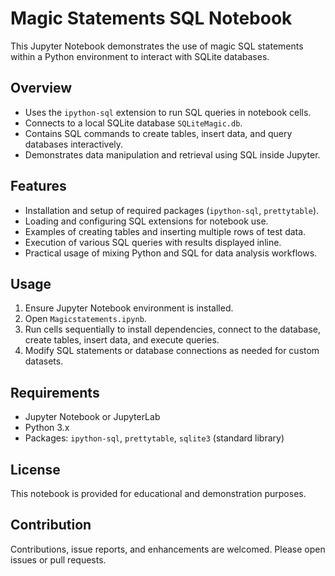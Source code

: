 # Magic Statements SQL Notebook

This Jupyter Notebook demonstrates the use of magic SQL statements within a Python environment to interact with SQLite databases.

## Overview

- Uses the `ipython-sql` extension to run SQL queries in notebook cells.
- Connects to a local SQLite database `SQLiteMagic.db`.
- Contains SQL commands to create tables, insert data, and query databases interactively.
- Demonstrates data manipulation and retrieval using SQL inside Jupyter.

## Features

- Installation and setup of required packages (`ipython-sql`, `prettytable`).
- Loading and configuring SQL extensions for notebook use.
- Examples of creating tables and inserting multiple rows of test data.
- Execution of various SQL queries with results displayed inline.
- Practical usage of mixing Python and SQL for data analysis workflows.

## Usage

1. Ensure Jupyter Notebook environment is installed.
2. Open `Magicstatements.ipynb`.
3. Run cells sequentially to install dependencies, connect to the database, create tables, insert data, and execute queries.
4. Modify SQL statements or database connections as needed for custom datasets.

## Requirements

- Jupyter Notebook or JupyterLab
- Python 3.x
- Packages: `ipython-sql`, `prettytable`, `sqlite3` (standard library)

## License

This notebook is provided for educational and demonstration purposes.

## Contribution

Contributions, issue reports, and enhancements are welcomed. Please open issues or pull requests.

